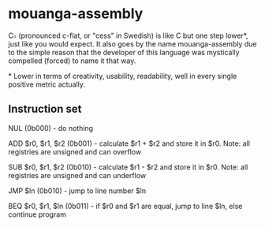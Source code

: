# mouanga-assembly
C♭ (pronounced c-flat, or "cess" in Swedish) is like C but one step lower*, just like you would expect. It also goes by the name mouanga-assembly due to the simple reason that the developer of this language was mystically compelled (forced) to name it that way.

\* Lower in terms of creativity, usability, readability, well in every single positive metric actually.


## Instruction set


NUL                 (0b000) - do nothing

ADD $r0, $r1, $r2   (0b001) - calculate $r1 + $r2 and store it in $r0. Note: all registries are unsigned and can overflow

SUB $r0, $r1, $r2   (0b010) - calculate $r1 - $r2 and store it in $r0. Note: all registries are unsigned and can underflow

JMP $ln             (0b010) - jump to line number $ln

BEQ $r0, $r1, $ln   (0b011) - if $r0 and $r1 are equal, jump to line $ln, else continue program
